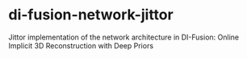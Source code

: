 # di-fusion-network-jittor
Jittor implementation of the network architecture in DI-Fusion: Online Implicit 3D Reconstruction with Deep Priors
